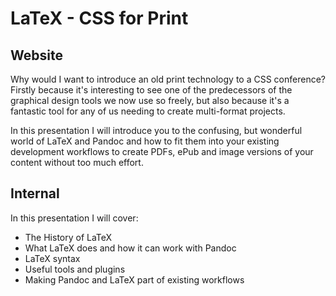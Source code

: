# LaTeX - CSS for Print

## Website
Why would I want to introduce an old print technology to a CSS conference? Firstly because it's interesting to see one of the predecessors of the graphical design tools we now use so freely, but also because it's a fantastic tool for any of us needing to create multi-format projects.

In this presentation I will introduce you to the confusing, but wonderful world of LaTeX and Pandoc and how to fit them into your existing development workflows to create PDFs, ePub and image versions of your content without too much effort.

## Internal
In this presentation I will cover:

- The History of LaTeX
- What LaTeX does and how it can work with Pandoc
- LaTeX syntax
- Useful tools and plugins
- Making Pandoc and LaTeX part of existing workflows
